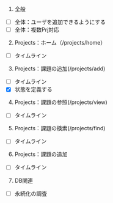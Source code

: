 1. 全般
- [ ] 全体：ユーザを追加できるようにする
-[ ] 全体：複数Prj対応
2. Projects：ホーム（/projects/home）
-[ ] タイムライン
3.  Projects：課題の追加(/projects/add)
-[ ] タイムライン
-[x] 状態を定義する
4.  Projects：課題の参照(/projects/view)
-[ ] タイムライン
5. Projects：課題の検索(/projects/find)
-[ ] タイムライン
6. Projects：課題の追加
-[ ] タイムライン
7. DB関連
-[ ] 永続化の調査